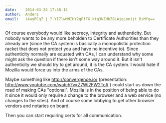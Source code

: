 ```yaml
---
date:    2014-03-24 17:58:15
author:  Anders
email:   i4ayPCq7_j_7.YI7lwMNIHY2qFfFG.ktq3NZHbZ8LAjqLnnijt_BsMfg==
---
```


Of course everybody would like secrecy, integrity and
authenticity. But nobody wants to be any more beholden to Certificate
Authorities than they already are (since the CA system is basically a
monopolistic protection racket that does not protect you and have no
incentive to). Since authenticity normally are equated with CAs, I can
understand why some might ask the question if there isn't some way
around it. But it isn't authenticity we should try to get around, it
is the CA system. I would hate if Mozilla would force us into the arms
of the CAs.

Maybe something like http://convergence.io/ (presentation:
http://www.youtube.com/watch?v=Z7Wl2FW2TcA ) could start us down the
road of making CAs "optional". Mozilla is in the position of being
able to do it since it would only require a change to the browser and
a web service (no changes to the sites). And of course some lobbying
to get other browser vendors and notaries on board.

Then you can start requiring certs for all communication.
